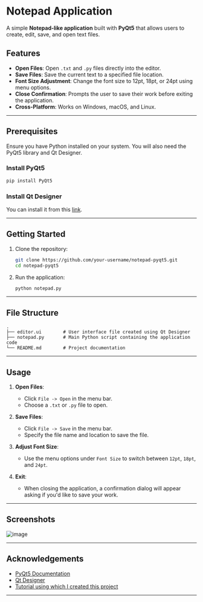 # Notepad Application

A simple **Notepad-like application** built with **PyQt5** that allows users to create, edit, save, and open text files. 
## Features

- **Open Files**: Open `.txt` and `.py` files directly into the editor.
- **Save Files**: Save the current text to a specified file location.
- **Font Size Adjustment**: Change the font size to 12pt, 18pt, or 24pt using menu options.
- **Close Confirmation**: Prompts the user to save their work before exiting the application.
- **Cross-Platform**: Works on Windows, macOS, and Linux.

---

## Prerequisites

Ensure you have Python installed on your system. You will also need the PyQt5 library and Qt Designer.

### Install PyQt5
```bash
pip install PyQt5
```
### Install Qt Designer 
You can install it from this [link]([url](https://build-system.fman.io/qt-designer-download)).

---

## Getting Started

1. Clone the repository:
   ```bash
   git clone https://github.com/your-username/notepad-pyqt5.git
   cd notepad-pyqt5
   ```
2. Run the application:
   ```bash
   python notepad.py
   ```

---

## File Structure

```
.
├── editor.ui        # User interface file created using Qt Designer
├── notepad.py       # Main Python script containing the application code
└── README.md        # Project documentation
```

---

## Usage

1. **Open Files**:
   - Click `File -> Open` in the menu bar.
   - Choose a `.txt` or `.py` file to open.

2. **Save Files**:
   - Click `File -> Save` in the menu bar.
   - Specify the file name and location to save the file.

3. **Adjust Font Size**:
   - Use the menu options under `Font Size` to switch between `12pt`, `18pt`, and `24pt`.

4. **Exit**:
   - When closing the application, a confirmation dialog will appear asking if you'd like to save your work.

---

## Screenshots

![image](https://github.com/user-attachments/assets/b6faab4b-f46b-42ca-909d-0a72ff8ed164)

---

## Acknowledgements

- [PyQt5 Documentation](https://www.riverbankcomputing.com/static/Docs/PyQt5/)
- [Qt Designer](https://www.qt.io/qt-features-libraries-apis-tools-and-ide)
- [Tutorial using which I created this project](https://www.youtube.com/watch?v=mFdGV8C9o1k)

---
